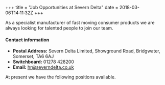 +++
title = "Job Opportunities at Severn Delta"
date = 2018-03-06T14:11:32Z
+++

As a specialist manufacturer of fast moving consumer products we are always looking for talented people to join our team.

#### Contact information
* **Postal Address:** Severn Delta Limited, Showground Road, Bridgwater, Somerset, TA6 6AJ
* **Switchboard:** 01278 428200
* **Email:** hr@severndelta.co.uk

At present we have the following positions available.